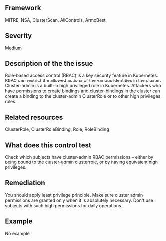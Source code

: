 ## Framework
MITRE, NSA, ClusterScan, AllControls, ArmoBest
 
## Severity
Medium

## Description of the the issue
Role-based access control (RBAC) is a key security feature in Kubernetes. RBAC can restrict the allowed actions of the various identities in the cluster. Cluster-admin is a built-in high privileged role in Kubernetes. Attackers who have permissions to create bindings and cluster-bindings in the cluster can create a binding to the cluster-admin ClusterRole or to other high privileges roles.
 
## Related resources
ClusterRole, ClusterRoleBinding, Role, RoleBinding
 
## What does this control test
Check which subjects have cluster-admin RBAC permissions – either by being bound to the cluster-admin clusterrole, or by having equivalent high privileges.  
 
## Remediation
You should apply least privilege principle. Make sure cluster admin permissions are granted only when it is absolutely necessary. Don't use subjects with such high permissions for daily operations.
 
## Example
No example
